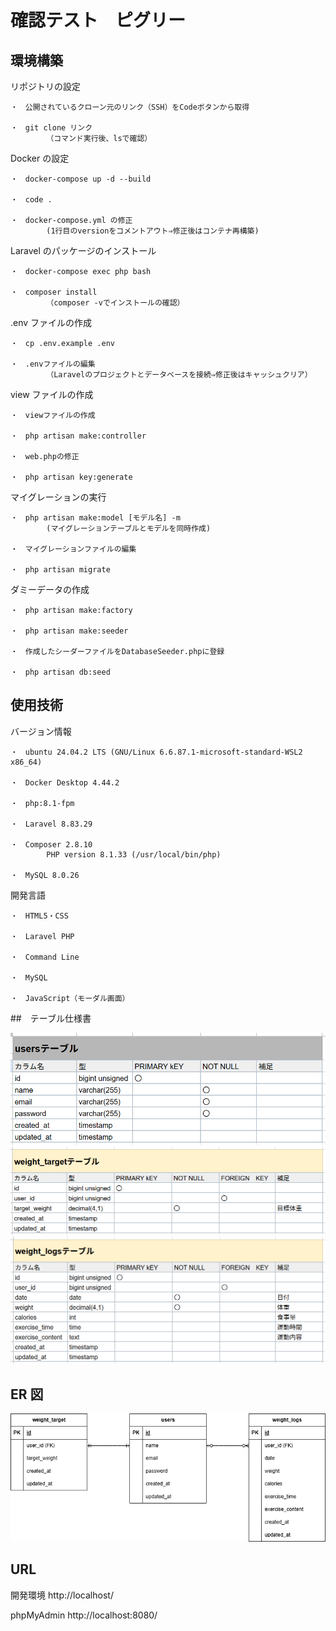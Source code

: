 # 確認テスト　ピグリー

## 環境構築

リポジトリの設定

    ・　公開されているクローン元のリンク（SSH）をCodeボタンから取得

    ・　git clone リンク
            （コマンド実行後、lsで確認）

Docker の設定

    ・　docker-compose up -d --build

    ・　code .

    ・　docker-compose.yml の修正
            (1行目のversionをコメントアウト⇒修正後はコンテナ再構築)

Laravel のパッケージのインストール

    ・　docker-compose exec php bash

    ・　composer install
            （composer -vでインストールの確認）

.env ファイルの作成

    ・　cp .env.example .env

    ・　.envファイルの編集
            （Laravelのプロジェクトとデータベースを接続⇒修正後はキャッシュクリア）

view ファイルの作成

    ・　viewファイルの作成

    ・　php artisan make:controller

    ・　web.phpの修正

    ・　php artisan key:generate

マイグレーションの実行

    ・　php artisan make:model [モデル名] -m
            (マイグレーションテーブルとモデルを同時作成)

    ・　マイグレーションファイルの編集

    ・　php artisan migrate

ダミーデータの作成

    ・　php artisan make:factory

    ・　php artisan make:seeder

    ・　作成したシーダーファイルをDatabaseSeeder.phpに登録

    ・　php artisan db:seed

## 使用技術

バージョン情報

    ・　ubuntu 24.04.2 LTS (GNU/Linux 6.6.87.1-microsoft-standard-WSL2 x86_64)

    ・　Docker Desktop 4.44.2

    ・　php:8.1-fpm

    ・　Laravel 8.83.29

    ・　Composer 2.8.10
            PHP version 8.1.33 (/usr/local/bin/php)

    ・　MySQL 8.0.26

開発言語

    ・　HTML5・CSS

    ・　Laravel PHP

    ・　Command Line

    ・　MySQL

    ・　JavaScript（モーダル画面）

##　テーブル仕様書

![table1](pigly-users.png)
![table2](pigly-weight_target.png)
![table3](pigly-weight_logs.png)

## ER 図

![ER図](er-diagram.png)

## URL

開発環境 http://localhost/

phpMyAdmin http://localhost:8080/
